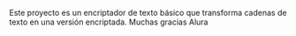Este proyecto es un encriptador de texto básico que transforma cadenas de texto en una versión encriptada. Muchas gracias Alura
